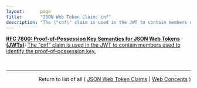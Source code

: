 ```yaml
---
layout:      page
title:       "JSON Web Token Claim: cnf"
description: "The \"cnf\" claim is used in the JWT to contain members used to identify the proof-of-possession key."
---
```


**[RFC 7800: Proof-of-Possession Key Semantics for JSON Web Tokens (JWTs)](/specs/IETF/RFC/7800 "This specification describes how to declare in a JSON Web Token (JWT) that the presenter of the JWT possesses a particular proof-of-possession key and how the recipient can cryptographically confirm proof of possession of the key by the presenter. Being able to prove possession of a key is also sometimes described as the presenter being a holder-of-key."):** [The "cnf" claim is used in the JWT to contain members used to identify the proof-of-possession key.](http://tools.ietf.org/html/rfc7800#section-3.1 "Read documentation for JSON Web Token Claim &#34;cnf&#34;")

<br/>
<hr/>

<p style="text-align: right">Return to list of all ( <a href="../jwt-claims">JSON Web Token Claims</a> | <a href="../">Web Concepts</a> )</p>